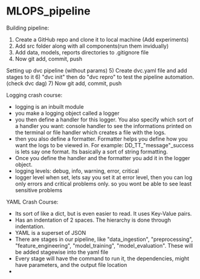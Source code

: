 # MLOPS_pipeline

Building pipeline:
1) Create a GitHub repo and clone it to local machine (Add experiments)
2) Add src folder along with all components(run them invidually)
3) Add data, models, reports directories to .gitignore file
4) Now git add, commit, push

Setting up dvc pipeline (without params)
5) Create dvc.yaml file and add stages to it
6) "dvc init" then do "dvc repro" to test the pipeline automation. (check dvc dag)
7) Now git add, commit, push










Logging crash course:
- logging is an inbuilt module
- you make a logging object called a logger
- you then define a handler for this logger. You also specify which sort of a handler you want: console handler to see the informations printed on the terminal or file handler which creates a file with the logs. 
- then you also define a formatter. Formatter helps you define how you want the logs to be viewed in. For example: DD_TT_"message"_success is lets say one format. Its basically a sort of string formatting.
- Once you define the handler and the formatter you add it in the logger object. 
- logging levels:
debug, info, warning, error, critical 
- logger level when set, lets say you set it at error level, then you can log only errors and critical problems only. so you wont be able to see least sensitive problems

YAML Crash Course:
- Its sort of like a dict, but is even easier to read. It uses Key-Value pairs. 
- Has an indentation of 2 spaces. The hierarchy is done through indentation.
- YAML is a superset of JSON
- There are stages in our pipeline, like "data_ingestion", "preprocessing", "feature_engineering", "model_training", "model_evaluation". These will be added stagewise into the yaml file
- Every stage will have the command to run it, the dependencies, might have parameters, and the output file location
- 
